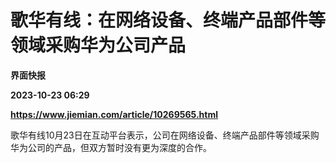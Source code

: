 # 歌华有线：在网络设备、终端产品部件等领域采购华为公司产品
**界面快报**

**2023-10-23 06:29**

**https://www.jiemian.com/article/10269565.html**

歌华有线10月23日在互动平台表示，公司在网络设备、终端产品部件等领域采购华为公司的产品，但双方暂时没有更为深度的合作。